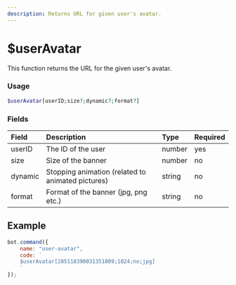 ```yaml
---
description: Returns URL for given user's avatar.
---
```


# $userAvatar

This function returns the URL for the given user's avatar.

### Usage

```php
$userAvatar[userID;size?;dynamic?;format?]
```

### Fields

| Field | Description | Type | Required |
| :--- | :--- | :--- | :--- |
| userID | The ID of the user | number | yes |
| size | Size of the banner | number | no |
| dynamic | Stopping animation (related to animated pictures) | string | no |
| format | Format of the banner (jpg, png etc.) | string | no |


## Example 

```javascript
bot.command({
	name: "user-avatar",
	code: `
	$userAvatar[285118390031351809;1024;no;jpg]
	`
});
```
